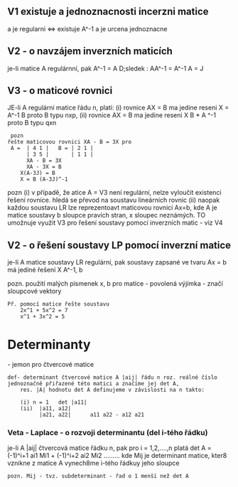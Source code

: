 

<h2>V1 existuje a jednoznacnosti incerzni matice </h2>
    a je regularni <=> existuje A^-1 a je urcena jednoznacne

<h2>V2 - o navzájem inverzních maticích </h2>
    je-li matice A regulárnní, pak A^-1  = A
    D;sledek : AA^-1 = A^-1 A  = J

<h2>V3 - o maticové rovnici</h2>
    JE-li A regulární matice řádu n, platí:
    (i) rovnice AX = B ma jedine reseni X = A^-1 B proto B typu nxp,
    (ii) rovnice AX = B ma jedine reseni X B * A ^-1 proto B typu qxn

     pozn
    řešte maticovou rovnici XA - B = 3X pro
     A =  | 4 1 |   B = | 2 1 |
          | 3 5 |       | 1 1 |
          XA - B = 3X 
          XA - 3X = B
        X(A-3J) = B
        X = B (A-3J)^-1

pozn 
    (i) v případě, že atice A = V3 není regulární, nelze vyloučit existenci řešení rovnice. hledá se převod na soustavu lineárních rovnic
    (ii) naopak každou soustavu LR lze reprezentoavt maticovou rovnicí Ax=b, kde A je matice soustavy b sloupce pravích stran,
        x sloupec neznámých. TO umožnuje využit V3 pro řešení soustavy pomocí inverzních matic - viz V4

<h2>V2 - o řešení soustavy LP pomocí inverzní matice</h2>
    je-li A matice soustavy LR regulární, pak soustavy zapsané ve tvaru Ax = b má jediné řešení X A^-1, b

pozn. použití malých písmenek x, b pro matice 
    - povolená výjímka - značí sloupcové vektory 

    Př. pomocí matice řešte soustavu    
        2x^1 + 5x^2 = 7
        x^1 + 3x^2 = 5 

<h1>Determinanty</h1>
    - jemon pro čtvercové matice

    def- determinant čtvercové matice A |aij| řádu n roz. reálné číslo jednoznačně přiřazené této matici a značíme jej det A, 
        res. |A| hodnotu det A definujeme v závislosti na n takto:

        (i) n = 1   det |a11|
        (ii)  |a11, a12|
              |a21, a22|      a11 a22 - a12 a21

<h3>Veta - Laplace - o rozvoji determinantu (del i-tého řádku)</h3>
    je-li A |aij| čtvercová matice řádku n, pak pro i = 1,2,....,n platá
    det A = (-1)^i+1 ai1 Mi1 + (-1)^i+2 ai2 Mi2 .........
    kde Mij je determinant matice, kter8 vznikne z matice A vynech8me i-tého řádkuy jeho sloupce
    
    pozn. Mij - tvz. subdeterminant - řad o 1 menší než det A
